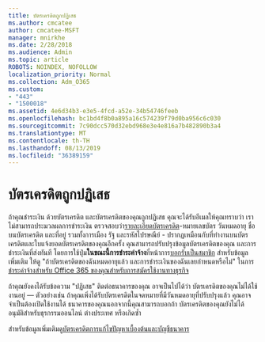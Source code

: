 ```yaml
---
title: บัตรเครดิตถูกปฏิเสธ
ms.author: cmcatee
author: cmcatee-MSFT
manager: mnirkhe
ms.date: 2/28/2018
ms.audience: Admin
ms.topic: article
ROBOTS: NOINDEX, NOFOLLOW
localization_priority: Normal
ms.collection: Adm_O365
ms.custom:
- "443"
- "1500018"
ms.assetid: 4e6d34b3-e3e5-4fcd-a52e-34b54746feeb
ms.openlocfilehash: bc1bd4f8b0a895a16c574239f79d0ba956c6c030
ms.sourcegitcommit: 7c90dcc570d32ebd968e3e4e816a7b482890b3a4
ms.translationtype: MT
ms.contentlocale: th-TH
ms.lasthandoff: 08/13/2019
ms.locfileid: "36389159"
---
```

# <a name="declined-credit-card"></a>บัตรเครดิตถูกปฏิเสธ

ถ้าคุณชำระเงิน ด้วยบัตรเครดิต และบัตรเครดิตของคุณถูกปฏิเสธ คุณจะได้รับอีเมลให้คุณทราบว่า เราไม่สามารถประมวลผลการชำระเงิน ตรวจสอบว่า[รายละเอียดบัตรเครดิต](https://go.microsoft.com/fwlink/p/?linkid=842054)-หมายเลขบัตร วันหมดอายุ ชื่อบนบัตรเครดิต และที่อยู่ รวมทั้งการเมือง รัฐ และรหัสไปรษณีย์ - ปรากฏเหมือนกับที่ทำงานบนบัตรเครดิตและใบแจ้งยอดบัตรเครดิตของคุณอีกครั้ง คุณสามารถปรับปรุงข้อมูลบัตรเครดิตของคุณ และการชำระเงินที่ส่งทันที โดยการใช้ปุ่ม**ในขณะนี้การชำระค่าจ้าง**ที่หน้าการ[บอกรับเป็นสมาชิก](https://go.microsoft.com/fwlink/p/?linkid=842054) สำหรับข้อมูลเพิ่มเติม ให้ดู "ถ้าบัตรเครดิตของฉันหมดอายุแล้ว และการชำระเงินของฉันเลยกำหนดหรือไม่" ในการ[ชำระค่าจ้างสำหรับ Office 365 ของคุณสำหรับการสมัครใช้งานทางธุรกิจ](https://docs.microsoft.com/en-us/office365/admin/subscriptions-and-billing/pay-for-your-subscription#what-if-my-credit-card-was-declined-and-my-payment-is-past-due)
  
ถ้าคุณยังคงได้รับข้อความ "ปฏิเสธ" ติดต่อธนาคารของคุณ อาจเป็นไปได้ว่า บัตรเครดิตของคุณไม่ได้ใช้งานอยู่ — ตัวอย่างเช่น ถ้าคุณเพิ่งได้รับบัตรเครดิตในจดหมายที่มีวันหมดอายุที่ปรับปรุงแล้ว คุณอาจจำเป็นต้องเปิดใช้งานได้ ธนาคารของคุณนอกจากนี้คุณสามารถบอกถ้า บัตรเครดิตของคุณยังไม่ได้อนุมัติสำหรับธุรกรรมออนไลน์ ต่างประเทศ หรือเกิดซ้ำ
  
สำหรับข้อมูลเพิ่มเติมดู[บัตรเครดิตการแก้ไขปัญหาเบื้องต้นและบัญชีธนาคาร](https://docs.microsoft.com/en-us/office365/admin/subscriptions-and-billing/add-update-or-remove-credit-card-or-bank-account#troubleshooting-credit-cards-and-bank-accounts)